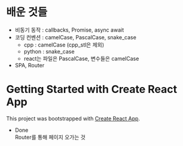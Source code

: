 # 배운 것들 
- 비동기 동작 : callbacks, Promise, async await   
- 코딩 컨벤션 : camelCase, PascalCase, snake_case
	- cpp : camelCase (cpp_stl은 제외)
	- python : snake_case
	- react는 파일은 PascalCase, 변수들은 camelCase
- SPA, Router
# Getting Started with Create React App

This project was bootstrapped with [Create React App](https://github.com/facebook/create-react-app).

- Done    
Router를 통해 페이지 오가는 것    

